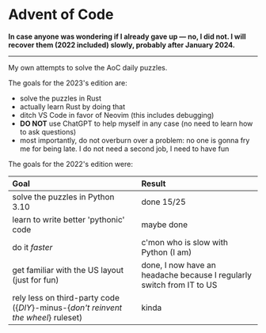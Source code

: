 # Advent of Code

**In case anyone was wondering if I already gave up — no, I did not. I will recover them (2022 included) slowly, probably after January 2024.**

---

My own attempts to solve the AoC daily puzzles.

The goals for the 2023's edition are:
- solve the puzzles in Rust
- actually learn Rust by doing that
- ditch VS Code in favor of Neovim (this includes debugging)
- **DO NOT** use ChatGPT to help myself in any case (no need to learn how to ask questions)
- most importantly, do not overburn over a problem: no one is gonna fry me for being late. I do not need a second job, I need to have fun

The goals for the 2022's edition were:

| Goal | Result |
| :--- | :--- |
| solve the puzzles in Python 3.10 | done 15/25 |
| learn to write better 'pythonic' code | maybe done |
| do it *faster* | c'mon who is slow with Python (I am) |
| get familiar with the US layout (just for fun) | done, I now have an headache because I regularly switch from IT to US |
| rely less on third-party code ({*DIY*}-minus-{*don't reinvent the wheel*} ruleset) | kinda |

